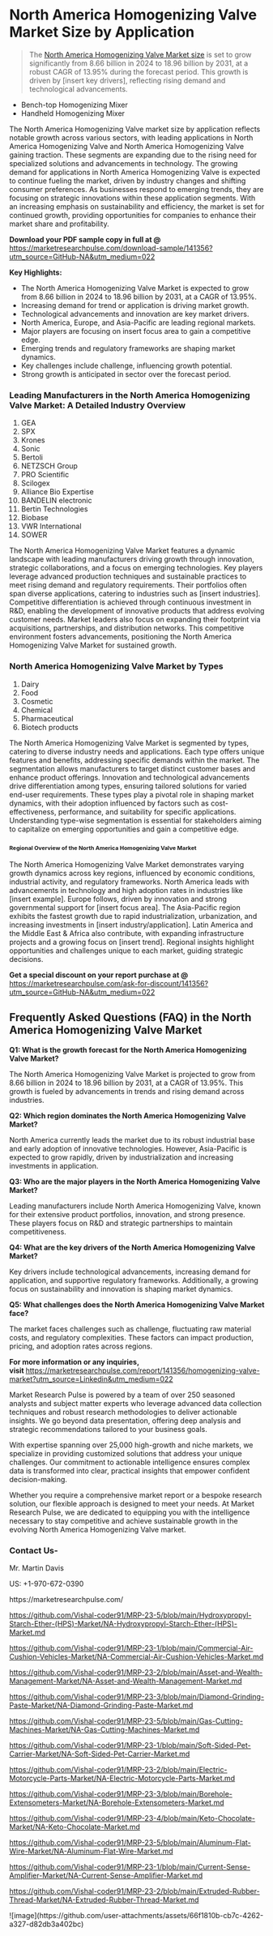 <h1>North America Homogenizing Valve Market&nbsp;Size by Application</h1><blockquote><p>The <a href="https://marketresearchpulse.com/download-sample/141356?utm_source=GitHub-NA&amp;utm_medium=022">North America Homogenizing Valve Market size</a> is set to grow significantly from 8.66 billion in 2024 to 18.96 billion by 2031, at a robust CAGR of 13.95% during the forecast period. This growth is driven by [insert key drivers], reflecting rising demand and technological advancements.</p></blockquote><ul><li>Bench-top Homogenizing Mixer<li> Handheld Homogenizing Mixer</li></ul><p>The North America Homogenizing Valve market size by application reflects notable growth across various sectors, with leading applications in North America Homogenizing Valve and North America Homogenizing Valve gaining traction. These segments are expanding due to the rising need for specialized solutions and advancements in technology. The growing demand for applications in North America Homogenizing Valve is expected to continue fueling the market, driven by industry changes and shifting consumer preferences. As businesses respond to emerging trends, they are focusing on strategic innovations within these application segments. With an increasing emphasis on sustainability and efficiency, the market is set for continued growth, providing opportunities for companies to enhance their market share and profitability.</p><p><strong>Download your PDF sample copy in full at @ </strong><a href="https://marketresearchpulse.com/download-sample/141356?utm_source=GitHub-NA&amp;utm_medium=022">https://marketresearchpulse.com/download-sample/141356?utm_source=GitHub-NA&amp;utm_medium=022</a></p><p><strong>Key Highlights: </strong></p><ul><li>The North America Homogenizing Valve Market is expected to grow from 8.66 billion in 2024 to 18.96 billion by 2031, at a CAGR of 13.95%.</li><li>Increasing demand for trend or application is driving market growth.</li><li>Technological advancements and innovation are key market drivers.</li><li>North America, Europe, and Asia-Pacific are leading regional markets.</li><li>Major players are focusing on insert focus area to gain a competitive edge.</li><li>Emerging trends and regulatory frameworks are shaping market dynamics.</li><li>Key challenges include challenge, influencing growth potential.</li><li>Strong growth is anticipated in sector over the forecast period.</li></ul><h3>Leading Manufacturers in the North America Homogenizing Valve Market: A Detailed Industry Overview</h3><ol><li>GEA</li><li>SPX</li><li>Krones</li><li>Sonic</li><li>Bertoli</li><li>NETZSCH Group</li><li>PRO Scientific</li><li>Scilogex</li><li>Alliance Bio Expertise</li><li>BANDELIN electronic</li><li>Bertin Technologies</li><li>Biobase</li><li>VWR International</li><li>SOWER</li></ol><div class="flex max-w-full flex-col flex-grow"><div class="min-h-8 text-message flex w-full flex-col items-end gap-2 whitespace-normal break-words [.text-message+&amp;]:mt-5" dir="auto" data-message-author-role="assistant" data-message-id="fd8432e4-4910-450d-b182-61b7bfb0a01f" data-message-model-slug="gpt-4o"><div class="flex w-full flex-col gap-1 empty:hidden first:pt-[3px]"><div class="markdown prose w-full break-words dark:prose-invert light"><p>The North America Homogenizing Valve Market features a dynamic landscape with leading manufacturers driving growth through innovation, strategic collaborations, and a focus on emerging technologies. Key players leverage advanced production techniques and sustainable practices to meet rising demand and regulatory requirements. Their portfolios often span diverse applications, catering to industries such as [insert industries]. Competitive differentiation is achieved through continuous investment in R&amp;D, enabling the development of innovative products that address evolving customer needs. Market leaders also focus on expanding their footprint via acquisitions, partnerships, and distribution networks. This competitive environment fosters advancements, positioning the North America Homogenizing Valve Market for sustained growth.</p></div></div></div></div><h3>North America Homogenizing Valve Market by Types</h3><ol><li>Dairy<li> Food<li> Cosmetic<li> Chemical<li> Pharmaceutical<li> Biotech products</li></ol><div class="flex max-w-full flex-col flex-grow"><div class="min-h-8 text-message flex w-full flex-col items-end gap-2 whitespace-normal break-words [.text-message+&amp;]:mt-5" dir="auto" data-message-author-role="assistant" data-message-id="084470be-0bb7-4664-bddf-5156b4f41249" data-message-model-slug="gpt-4o-mini"><div class="flex w-full flex-col gap-1 empty:hidden first:pt-[3px]"><div class="markdown prose w-full break-words dark:prose-invert light"><p>The North America Homogenizing Valve Market is segmented by types, catering to diverse industry needs and applications. Each type offers unique features and benefits, addressing specific demands within the market. The segmentation allows manufacturers to target distinct customer bases and enhance product offerings. Innovation and technological advancements drive differentiation among types, ensuring tailored solutions for varied end-user requirements. These types play a pivotal role in shaping market dynamics, with their adoption influenced by factors such as cost-effectiveness, performance, and suitability for specific applications. Understanding type-wise segmentation is essential for stakeholders aiming to capitalize on emerging opportunities and gain a competitive edge.</p></div></div></div></div><h3><span style="font-size: 11px;">Regional Overview of the North America Homogenizing Valve Market</span></h3><div class="flex max-w-full flex-col flex-grow"><div class="min-h-8 text-message flex w-full flex-col items-end gap-2 whitespace-normal break-words [.text-message+&amp;]:mt-5" dir="auto" data-message-author-role="assistant" data-message-id="e9038762-ce64-4e30-91c9-9bd413514231" data-message-model-slug="gpt-4o-mini"><div class="flex w-full flex-col gap-1 empty:hidden first:pt-[3px]"><div class="markdown prose w-full break-words dark:prose-invert light"><p>The North America Homogenizing Valve Market demonstrates varying growth dynamics across key regions, influenced by economic conditions, industrial activity, and regulatory frameworks. North America leads with advancements in technology and high adoption rates in industries like [insert example]. Europe follows, driven by innovation and strong governmental support for [insert focus area]. The Asia-Pacific region exhibits the fastest growth due to rapid industrialization, urbanization, and increasing investments in [insert industry/application]. Latin America and the Middle East &amp; Africa also contribute, with expanding infrastructure projects and a growing focus on [insert trend]. Regional insights highlight opportunities and challenges unique to each market, guiding strategic decisions.</p></div></div></div></div><p><strong>Get a special discount on your report purchase at @ </strong><a href="https://marketresearchpulse.com/ask-for-discount/141356?utm_source=GitHub-NA&amp;utm_medium=022">https://marketresearchpulse.com/ask-for-discount/141356?utm_source=GitHub-NA&amp;utm_medium=022</a></p><h2>Frequently Asked Questions (FAQ) in the North America Homogenizing Valve Market</h2><p><strong>Q1: What is the growth forecast for the North America Homogenizing Valve Market?</strong></p><p>The North America Homogenizing Valve Market is projected to grow from 8.66 billion in 2024 to 18.96 billion by 2031, at a CAGR of 13.95%. This growth is fueled by advancements in trends and rising demand across industries.</p><p><strong>Q2: Which region dominates the North America Homogenizing Valve Market?</strong></p><p>North America currently leads the market due to its robust industrial base and early adoption of innovative technologies. However, Asia-Pacific is expected to grow rapidly, driven by industrialization and increasing investments in application.</p><p><strong>Q3: Who are the major players in the North America Homogenizing Valve Market?</strong></p><p>Leading manufacturers include North America Homogenizing Valve, known for their extensive product portfolios, innovation, and strong presence. These players focus on R&amp;D and strategic partnerships to maintain competitiveness.</p><p><strong>Q4: What are the key drivers of the North America Homogenizing Valve Market?</strong></p><p>Key drivers include technological advancements, increasing demand for application, and supportive regulatory frameworks. Additionally, a growing focus on sustainability and innovation is shaping market dynamics.</p><p><strong>Q5: What challenges does the North America Homogenizing Valve Market face?</strong></p><p>The market faces challenges such as challenge, fluctuating raw material costs, and regulatory complexities. These factors can impact production, pricing, and adoption rates across regions.</p><p><strong>For more information or any inquiries, visit&nbsp;</strong><a href="https://marketresearchpulse.com/report/141356/homogenizing-valve-market?utm_source=Linkedin&utm_medium=022">https://marketresearchpulse.com/report/141356/homogenizing-valve-market?utm_source=Linkedin&utm_medium=022</a></p><p>Market Research Pulse is powered by a team of over 250 seasoned analysts and subject matter experts who leverage advanced data collection techniques and robust research methodologies to deliver actionable insights. We go beyond data presentation, offering deep analysis and strategic recommendations tailored to your business goals.</p><p>With expertise spanning over 25,000 high-growth and niche markets, we specialize in providing customized solutions that address your unique challenges. Our commitment to actionable intelligence ensures complex data is transformed into clear, practical insights that empower confident decision-making.</p><p>Whether you require a comprehensive market report or a bespoke research solution, our flexible approach is designed to meet your needs. At Market Research Pulse, we are dedicated to equipping you with the intelligence necessary to stay competitive and achieve sustainable growth in the evolving North America Homogenizing Valve market.</p><h3><strong>Contact Us-</strong></h3><p>Mr. Martin Davis</p><p>US: +1-970-672-0390</p><p>https://marketresearchpulse.com/</p><p><a href="https://github.com/Vishal-coder91/MRP-23-5/blob/main/Hydroxypropyl-Starch-Ether-(HPS)-Market/NA-Hydroxypropyl-Starch-Ether-(HPS)-Market.md">https://github.com/Vishal-coder91/MRP-23-5/blob/main/Hydroxypropyl-Starch-Ether-(HPS)-Market/NA-Hydroxypropyl-Starch-Ether-(HPS)-Market.md</a></p><p><a href="https://github.com/Vishal-coder91/MRP-23-1/blob/main/Commercial-Air-Cushion-Vehicles-Market/NA-Commercial-Air-Cushion-Vehicles-Market.md">https://github.com/Vishal-coder91/MRP-23-1/blob/main/Commercial-Air-Cushion-Vehicles-Market/NA-Commercial-Air-Cushion-Vehicles-Market.md</a></p><p><a href="https://github.com/Vishal-coder91/MRP-23-2/blob/main/Asset-and-Wealth-Management-Market/NA-Asset-and-Wealth-Management-Market.md">https://github.com/Vishal-coder91/MRP-23-2/blob/main/Asset-and-Wealth-Management-Market/NA-Asset-and-Wealth-Management-Market.md</a></p><p><a href="https://github.com/Vishal-coder91/MRP-23-3/blob/main/Diamond-Grinding-Paste-Market/NA-Diamond-Grinding-Paste-Market.md">https://github.com/Vishal-coder91/MRP-23-3/blob/main/Diamond-Grinding-Paste-Market/NA-Diamond-Grinding-Paste-Market.md</a></p><p><a href="https://github.com/Vishal-coder91/MRP-23-5/blob/main/Gas-Cutting-Machines-Market/NA-Gas-Cutting-Machines-Market.md">https://github.com/Vishal-coder91/MRP-23-5/blob/main/Gas-Cutting-Machines-Market/NA-Gas-Cutting-Machines-Market.md</a></p><p><a href="https://github.com/Vishal-coder91/MRP-23-1/blob/main/Soft-Sided-Pet-Carrier-Market/NA-Soft-Sided-Pet-Carrier-Market.md">https://github.com/Vishal-coder91/MRP-23-1/blob/main/Soft-Sided-Pet-Carrier-Market/NA-Soft-Sided-Pet-Carrier-Market.md</a></p><p><a href="https://github.com/Vishal-coder91/MRP-23-2/blob/main/Electric-Motorcycle-Parts-Market/NA-Electric-Motorcycle-Parts-Market.md">https://github.com/Vishal-coder91/MRP-23-2/blob/main/Electric-Motorcycle-Parts-Market/NA-Electric-Motorcycle-Parts-Market.md</a></p><p><a href="https://github.com/Vishal-coder91/MRP-23-3/blob/main/Borehole-Extensometers-Market/NA-Borehole-Extensometers-Market.md">https://github.com/Vishal-coder91/MRP-23-3/blob/main/Borehole-Extensometers-Market/NA-Borehole-Extensometers-Market.md</a></p><p><a href="https://github.com/Vishal-coder91/MRP-23-4/blob/main/Keto-Chocolate-Market/NA-Keto-Chocolate-Market.md">https://github.com/Vishal-coder91/MRP-23-4/blob/main/Keto-Chocolate-Market/NA-Keto-Chocolate-Market.md</a></p><p><a href="https://github.com/Vishal-coder91/MRP-23-5/blob/main/Aluminum-Flat-Wire-Market/NA-Aluminum-Flat-Wire-Market.md">https://github.com/Vishal-coder91/MRP-23-5/blob/main/Aluminum-Flat-Wire-Market/NA-Aluminum-Flat-Wire-Market.md</a></p><p><a href="https://github.com/Vishal-coder91/MRP-23-1/blob/main/Current-Sense-Amplifier-Market/NA-Current-Sense-Amplifier-Market.md">https://github.com/Vishal-coder91/MRP-23-1/blob/main/Current-Sense-Amplifier-Market/NA-Current-Sense-Amplifier-Market.md</a></p><p><a href="https://github.com/Vishal-coder91/MRP-23-2/blob/main/Extruded-Rubber-Thread-Market/NA-Extruded-Rubber-Thread-Market.md">https://github.com/Vishal-coder91/MRP-23-2/blob/main/Extruded-Rubber-Thread-Market/NA-Extruded-Rubber-Thread-Market.md</a></p>
![image](https://github.com/user-attachments/assets/66f1810b-cb7c-4262-a327-d82db3a402bc)
